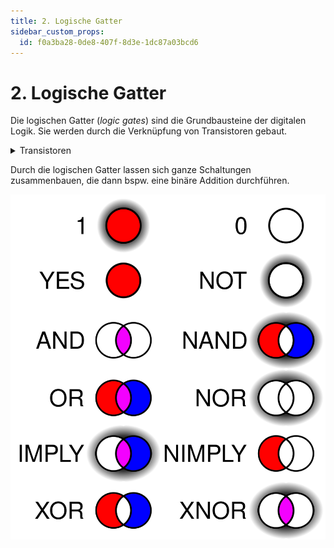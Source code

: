 ```yaml
---
title: 2. Logische Gatter
sidebar_custom_props:
  id: f0a3ba28-0de8-407f-8d3e-1dc87a03bcd6
---
```



# 2. Logische Gatter

Die logischen Gatter (*logic gates*) sind die Grundbausteine der digitalen Logik. Sie werden durch die Verknüpfung von Transistoren gebaut.

<details><summary>Transistoren</summary>

[@youtube --height=315](https://www.youtube-nocookie.com/embed/5wIRJN3DN_8)

<Answer type="text" webKey="77218889-54e7-4ff2-ac32-10a2de6cb927" />

</details>

Durch die logischen Gatter lassen sich ganze Schaltungen zusammenbauen, die dann bspw. eine binäre Addition durchführen.

![Diagramme logischer Gatter](images/00-logic_gates.svg)
